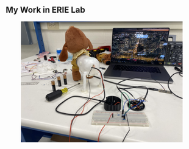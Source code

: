<h2>My Work in ERIE Lab</h2>

<figure class="half">

  <a href="../assets/haptic-enabled_switch_adapted_toys.jpg">
    <img src="../assets/haptic-enabled_switch_adapted_toys.jpg">
  </a>

  <!-- <figcaption>Gallery with a two image per row grid.</figcaption> -->
</figure>